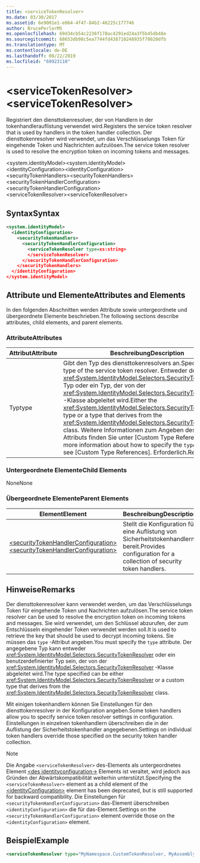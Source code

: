 ```yaml
---
title: <serviceTokenResolver>
ms.date: 03/30/2017
ms.assetid: 6e9001e1-e064-4f47-84b2-46225c177746
author: BrucePerlerMS
ms.openlocfilehash: 69d34cb54c2236f178ac4291ed24a3f5b45db48e
ms.sourcegitcommit: 68653db98c5ea7744fd438710248935f70020dfb
ms.translationtype: MT
ms.contentlocale: de-DE
ms.lasthandoff: 08/22/2019
ms.locfileid: "69923110"
---
```

# <a name="servicetokenresolver"></a><span data-ttu-id="3a025-101">\<serviceTokenResolver></span><span class="sxs-lookup"><span data-stu-id="3a025-101">\<serviceTokenResolver></span></span>
<span data-ttu-id="3a025-102">Registriert den diensttokenresolver, der von Handlern in der tokenhandlerauflistung verwendet wird.</span><span class="sxs-lookup"><span data-stu-id="3a025-102">Registers the service token resolver that is used by handlers in the token handler collection.</span></span> <span data-ttu-id="3a025-103">Der diensttokenresolver wird verwendet, um das Verschlüsselungs Token für eingehende Token und Nachrichten aufzulösen.</span><span class="sxs-lookup"><span data-stu-id="3a025-103">The service token resolver is used to resolve the encryption token on incoming tokens and messages.</span></span>  
  
 <span data-ttu-id="3a025-104">\<system.identityModel></span><span class="sxs-lookup"><span data-stu-id="3a025-104">\<system.identityModel></span></span>  
<span data-ttu-id="3a025-105">\<identityConfiguration></span><span class="sxs-lookup"><span data-stu-id="3a025-105">\<identityConfiguration></span></span>  
<span data-ttu-id="3a025-106">\<securityTokenHandlers></span><span class="sxs-lookup"><span data-stu-id="3a025-106">\<securityTokenHandlers></span></span>  
<span data-ttu-id="3a025-107">\<securityTokenHandlerConfiguration></span><span class="sxs-lookup"><span data-stu-id="3a025-107">\<securityTokenHandlerConfiguration></span></span>  
<span data-ttu-id="3a025-108">\<serviceTokenResolver></span><span class="sxs-lookup"><span data-stu-id="3a025-108">\<serviceTokenResolver></span></span>  
  
## <a name="syntax"></a><span data-ttu-id="3a025-109">Syntax</span><span class="sxs-lookup"><span data-stu-id="3a025-109">Syntax</span></span>  
  
```xml  
<system.identityModel>  
  <identityConfiguration>  
    <securityTokenHandlers>  
      <securityTokenHandlerConfiguration>  
        <serviceTokenResolver type=xs:string>  
        </serviceTokenResolver>  
      </securityTokenHandlerConfiguration>  
    </securityTokenHandlers>  
  </identityConfiguration>  
</system.identityModel>  
```  
  
## <a name="attributes-and-elements"></a><span data-ttu-id="3a025-110">Attribute und Elemente</span><span class="sxs-lookup"><span data-stu-id="3a025-110">Attributes and Elements</span></span>  
 <span data-ttu-id="3a025-111">In den folgenden Abschnitten werden Attribute sowie untergeordnete und übergeordnete Elemente beschrieben.</span><span class="sxs-lookup"><span data-stu-id="3a025-111">The following sections describe attributes, child elements, and parent elements.</span></span>  
  
### <a name="attributes"></a><span data-ttu-id="3a025-112">Attribute</span><span class="sxs-lookup"><span data-stu-id="3a025-112">Attributes</span></span>  
  
|<span data-ttu-id="3a025-113">Attribut</span><span class="sxs-lookup"><span data-stu-id="3a025-113">Attribute</span></span>|<span data-ttu-id="3a025-114">Beschreibung</span><span class="sxs-lookup"><span data-stu-id="3a025-114">Description</span></span>|  
|---------------|-----------------|  
|<span data-ttu-id="3a025-115">Typ</span><span class="sxs-lookup"><span data-stu-id="3a025-115">type</span></span>|<span data-ttu-id="3a025-116">Gibt den Typ des diensttokenresolvers an.</span><span class="sxs-lookup"><span data-stu-id="3a025-116">Specifies the type of the service token resolver.</span></span> <span data-ttu-id="3a025-117">Entweder der <xref:System.IdentityModel.Selectors.SecurityTokenResolver> Typ oder ein Typ, der von der <xref:System.IdentityModel.Selectors.SecurityTokenResolver> -Klasse abgeleitet wird.</span><span class="sxs-lookup"><span data-stu-id="3a025-117">Either the <xref:System.IdentityModel.Selectors.SecurityTokenResolver> type or a type that derives from the <xref:System.IdentityModel.Selectors.SecurityTokenResolver> class.</span></span> <span data-ttu-id="3a025-118">Weitere Informationen zum Angeben des `type` -Attributs finden Sie unter [Custom Type References].</span><span class="sxs-lookup"><span data-stu-id="3a025-118">For more information about how to specify the `type` attribute, see [Custom Type References].</span></span> <span data-ttu-id="3a025-119">Erforderlich.</span><span class="sxs-lookup"><span data-stu-id="3a025-119">Required.</span></span>|  
  
### <a name="child-elements"></a><span data-ttu-id="3a025-120">Untergeordnete Elemente</span><span class="sxs-lookup"><span data-stu-id="3a025-120">Child Elements</span></span>  
 <span data-ttu-id="3a025-121">None</span><span class="sxs-lookup"><span data-stu-id="3a025-121">None</span></span>  
  
### <a name="parent-elements"></a><span data-ttu-id="3a025-122">Übergeordnete Elemente</span><span class="sxs-lookup"><span data-stu-id="3a025-122">Parent Elements</span></span>  
  
|<span data-ttu-id="3a025-123">Element</span><span class="sxs-lookup"><span data-stu-id="3a025-123">Element</span></span>|<span data-ttu-id="3a025-124">Beschreibung</span><span class="sxs-lookup"><span data-stu-id="3a025-124">Description</span></span>|  
|-------------|-----------------|  
|[<span data-ttu-id="3a025-125">\<securityTokenHandlerConfiguration></span><span class="sxs-lookup"><span data-stu-id="3a025-125">\<securityTokenHandlerConfiguration></span></span>](securitytokenhandlerconfiguration.md)|<span data-ttu-id="3a025-126">Stellt die Konfiguration für eine Auflistung von Sicherheitstokenhandlern bereit.</span><span class="sxs-lookup"><span data-stu-id="3a025-126">Provides configuration for a collection of security token handlers.</span></span>|  
  
## <a name="remarks"></a><span data-ttu-id="3a025-127">Hinweise</span><span class="sxs-lookup"><span data-stu-id="3a025-127">Remarks</span></span>  
 <span data-ttu-id="3a025-128">Der diensttokenresolver kann verwendet werden, um das Verschlüsselungs Token für eingehende Token und Nachrichten aufzulösen.</span><span class="sxs-lookup"><span data-stu-id="3a025-128">The service token resolver can be used to resolve the encryption token on incoming tokens and messages.</span></span> <span data-ttu-id="3a025-129">Sie wird verwendet, um den Schlüssel abzurufen, der zum Entschlüsseln eingehender Token verwendet werden soll.</span><span class="sxs-lookup"><span data-stu-id="3a025-129">It is used to retrieve the key that should be used to decrypt incoming tokens.</span></span> <span data-ttu-id="3a025-130">Sie müssen das `type` -Attribut angeben.</span><span class="sxs-lookup"><span data-stu-id="3a025-130">You must specify the `type` attribute.</span></span> <span data-ttu-id="3a025-131">Der angegebene Typ kann entweder <xref:System.IdentityModel.Selectors.SecurityTokenResolver> oder ein benutzerdefinierter Typ sein, der von der <xref:System.IdentityModel.Selectors.SecurityTokenResolver> -Klasse abgeleitet wird.</span><span class="sxs-lookup"><span data-stu-id="3a025-131">The type specified can be either <xref:System.IdentityModel.Selectors.SecurityTokenResolver> or a custom type that derives from the <xref:System.IdentityModel.Selectors.SecurityTokenResolver> class.</span></span>  
  
 <span data-ttu-id="3a025-132">Mit einigen tokenhandlern können Sie Einstellungen für den diensttokenresolver in der Konfiguration angeben.</span><span class="sxs-lookup"><span data-stu-id="3a025-132">Some token handlers allow you to specify service token resolver settings in configuration.</span></span> <span data-ttu-id="3a025-133">Einstellungen in einzelnen tokenhandlern überschreiben die in der Auflistung der Sicherheitstokenhandler angegebenen.</span><span class="sxs-lookup"><span data-stu-id="3a025-133">Settings on individual token handlers override those specified on the security token handler collection.</span></span>  
  
> [!NOTE]
> <span data-ttu-id="3a025-134">Die Angabe `<serviceTokenResolver>` des-Elements als untergeordnetes Element [ \<des identityconfiguration->](identityconfiguration.md) Elements ist veraltet, wird jedoch aus Gründen der Abwärtskompatibilität weiterhin unterstützt.</span><span class="sxs-lookup"><span data-stu-id="3a025-134">Specifying the `<serviceTokenResolver>` element as a child element of the [\<identityConfiguration>](identityconfiguration.md) element has been deprecated, but is still supported for backward compatibility.</span></span> <span data-ttu-id="3a025-135">Die Einstellungen für `<securityTokenHandlerConfiguration>` das-Element überschreiben `<identityConfiguration>` die für das-Element.</span><span class="sxs-lookup"><span data-stu-id="3a025-135">Settings on the `<securityTokenHandlerConfiguration>` element override those on the `<identityConfiguration>` element.</span></span>  
  
## <a name="example"></a><span data-ttu-id="3a025-136">Beispiel</span><span class="sxs-lookup"><span data-stu-id="3a025-136">Example</span></span>  
  
```xml  
<serviceTokenResolver type="MyNamespace.CustomTokenResolver, MyAssembly" />  
```

